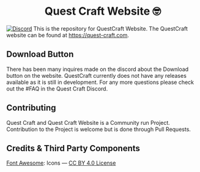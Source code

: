 <h1 align="center">Quest Craft Website 🤓</h1>

[![Discord](https://img.shields.io/discord/820767484042018829.svg?label=&logo=discord&logoColor=ffffff&color=7389D8&labelColor=6A7EC2)](https://discord.gg/cRdBUaUzcx)
This is the repository for QuestCraft Website. The QuestCraft website can be found at <a href="https://quest-craft.com/">https://quest-craft.com</a>.


## Download Button
There has been many inquires made on the discord about the Download button on the website. QuestCraft currently does not have any releases available as it is still in development. For any more questions please check out the #FAQ in the Quest Craft Discord.

## Contributing
Quest Craft and Quest Craft Website is a Community run Project. Contribution to the Project is welcome but is done through Pull Requests.  

## Credits & Third Party Components
[Font Awesome](https://fontawesome.com/): Icons —  [CC BY 4.0 License](https://creativecommons.org/licenses/by/4.0/)

